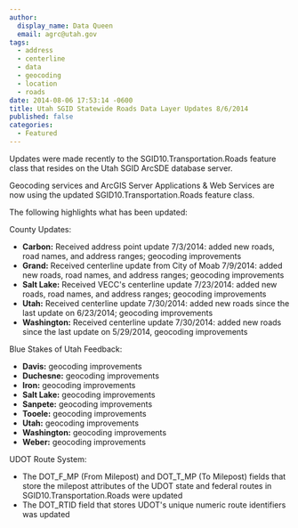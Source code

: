 ```yaml
---
author:
  display_name: Data Queen
  email: agrc@utah.gov
tags:
  - address
  - centerline
  - data
  - geocoding
  - location
  - roads
date: 2014-08-06 17:53:14 -0600
title: Utah SGID Statewide Roads Data Layer Updates 8/6/2014
published: false
categories:
  - Featured
---
```

Updates were made recently to the SGID10.Transportation.Roads feature class that resides on the Utah SGID ArcSDE database server.

Geocoding services and ArcGIS Server Applications & Web Services are now using the updated SGID10.Transportation.Roads feature class.

The following highlights what has been updated:

County Updates:

- **Carbon:** Received address point update 7/3/2014: added new roads, road names, and address ranges; geocoding improvements
- **Grand:** Received centerline update from City of Moab 7/9/2014: added new roads, road names, and address ranges; geocoding improvements
- **Salt Lake:** Received VECC's centerline update 7/23/2014: added new roads, road names, and address ranges; geocoding improvements
- **Utah:** Received centerline update 7/30/2014: added new roads since the last update on 6/23/2014; geocoding improvements
- **Washington:** Received centerline update 7/30/2014: added new roads since the last update on 5/29/2014, geocoding improvements

Blue Stakes of Utah Feedback:

- **Davis:** geocoding improvements
- **Duchesne:** geocoding improvements
- **Iron:** geocoding improvements
- **Salt Lake:** geocoding improvements
- **Sanpete:** geocoding improvements
- **Tooele:** geocoding improvements
- **Utah:** geocoding improvements
- **Washington:** geocoding improvements
- **Weber:** geocoding improvements

UDOT Route System:

- The DOT\_F\_MP (From Milepost) and DOT\_T\_MP (To Milepost) fields that store the milepost attributes of the UDOT state and federal routes in SGID10.Transportation.Roads were updated
- The DOT_RTID field that stores UDOT's unique numeric route identifiers was updated
